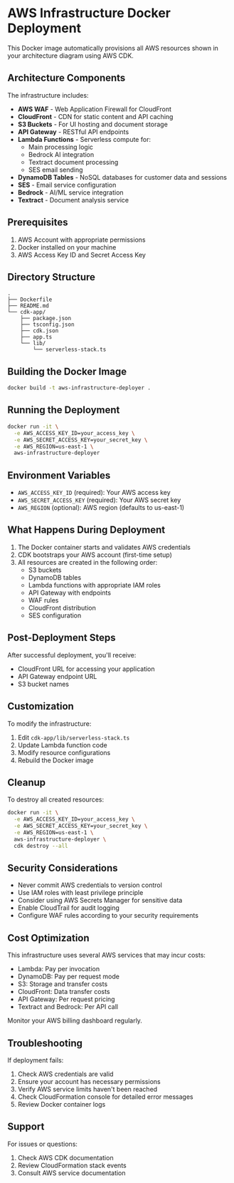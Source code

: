 # AWS Infrastructure Docker Deployment

This Docker image automatically provisions all AWS resources shown in your architecture diagram using AWS CDK.

## Architecture Components

The infrastructure includes:
- **AWS WAF** - Web Application Firewall for CloudFront
- **CloudFront** - CDN for static content and API caching
- **S3 Buckets** - For UI hosting and document storage
- **API Gateway** - RESTful API endpoints
- **Lambda Functions** - Serverless compute for:
  - Main processing logic
  - Bedrock AI integration
  - Textract document processing
  - SES email sending
- **DynamoDB Tables** - NoSQL databases for customer data and sessions
- **SES** - Email service configuration
- **Bedrock** - AI/ML service integration
- **Textract** - Document analysis service

## Prerequisites

1. AWS Account with appropriate permissions
2. Docker installed on your machine
3. AWS Access Key ID and Secret Access Key

## Directory Structure

```
.
├── Dockerfile
├── README.md
└── cdk-app/
    ├── package.json
    ├── tsconfig.json
    ├── cdk.json
    ├── app.ts
    └── lib/
        └── serverless-stack.ts
```

## Building the Docker Image

```bash
docker build -t aws-infrastructure-deployer .
```

## Running the Deployment

```bash
docker run -it \
  -e AWS_ACCESS_KEY_ID=your_access_key \
  -e AWS_SECRET_ACCESS_KEY=your_secret_key \
  -e AWS_REGION=us-east-1 \
  aws-infrastructure-deployer
```

## Environment Variables

- `AWS_ACCESS_KEY_ID` (required): Your AWS access key
- `AWS_SECRET_ACCESS_KEY` (required): Your AWS secret key
- `AWS_REGION` (optional): AWS region (defaults to us-east-1)

## What Happens During Deployment

1. The Docker container starts and validates AWS credentials
2. CDK bootstraps your AWS account (first-time setup)
3. All resources are created in the following order:
   - S3 buckets
   - DynamoDB tables
   - Lambda functions with appropriate IAM roles
   - API Gateway with endpoints
   - WAF rules
   - CloudFront distribution
   - SES configuration

## Post-Deployment Steps

After successful deployment, you'll receive:
- CloudFront URL for accessing your application
- API Gateway endpoint URL
- S3 bucket names

## Customization

To modify the infrastructure:

1. Edit `cdk-app/lib/serverless-stack.ts`
2. Update Lambda function code
3. Modify resource configurations
4. Rebuild the Docker image

## Cleanup

To destroy all created resources:

```bash
docker run -it \
  -e AWS_ACCESS_KEY_ID=your_access_key \
  -e AWS_SECRET_ACCESS_KEY=your_secret_key \
  -e AWS_REGION=us-east-1 \
  aws-infrastructure-deployer \
  cdk destroy --all
```

## Security Considerations

- Never commit AWS credentials to version control
- Use IAM roles with least privilege principle
- Consider using AWS Secrets Manager for sensitive data
- Enable CloudTrail for audit logging
- Configure WAF rules according to your security requirements

## Cost Optimization

This infrastructure uses several AWS services that may incur costs:
- Lambda: Pay per invocation
- DynamoDB: Pay per request mode
- S3: Storage and transfer costs
- CloudFront: Data transfer costs
- API Gateway: Per request pricing
- Textract and Bedrock: Per API call

Monitor your AWS billing dashboard regularly.

## Troubleshooting

If deployment fails:
1. Check AWS credentials are valid
2. Ensure your account has necessary permissions
3. Verify AWS service limits haven't been reached
4. Check CloudFormation console for detailed error messages
5. Review Docker container logs

## Support

For issues or questions:
1. Check AWS CDK documentation
2. Review CloudFormation stack events
3. Consult AWS service documentation